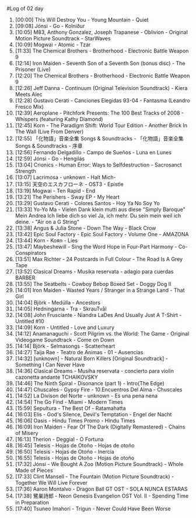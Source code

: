 #Log of 02 day

1. [00:00] This Will Destroy You - Young Mountain - Quiet
1. [09:08] Jónsi - Go - Kolniður
1. [10:05] M83, Anthony Gonzalez, Joseph Trapanese - Oblivion - Original Motion Picture Soundtrack - StarWaves
1. [10:09] Mogwai - Atomic - Tzar
1. [11:33] The Chemical Brothers - Brotherhood - Electronic Battle Weapon 9
1. [12:14] Iron Maiden - Seventh Son of a Seventh Son (bonus disc) - The Prisoner (Live)
1. [12:20] The Chemical Brothers - Brotherhood - Electronic Battle Weapon 9
1. [12:26] Jeff Danna - Continuum (Original Television Soundtrack) - Kiera Meets Alec
1. [12:28] Gustavo Cerati - Canciones Elegidas 93-04 - Fantasma (Leandro Fresco Mix)
1. [12:39] Aeroplane - Pitchfork Presents: The 100 Best Tracks of 2008 - Whispers (featuring Kathy Diamond)
1. [12:45] Korn - The Paradigm Shift: World Tour Edition - Another Brick In The Wall (Live From Denver)
1. [12:55] 「化物語」音楽全集 Songs & Soundtracks - 「化物語」音楽全集 Songs & Soundtracks - 序章
1. [12:56] Fernando Delgadillo - Campo de Sueños - Luna en Lunes
1. [12:59] Jónsi - Go - Hengilás
1. [13:04] Crionics - Human Error: Ways to Selfdestruction - Sacrosanct Strength
1. [13:07] Lacrimosa - unknown - Halt Mich-
1. [13:15] 天空のエスカフローネ - OST3 - Epistle
1. [13:19] Mogwai - Ten Rapid - End
1. [13:21] The Perishers - Sway EP - My Heart
1. [13:29] Gustavo Cerati - Colores Santos - Hoy Ya No Soy Yo
1. [13:33] Yo-Yo Ma - Vielen Dank klein mutti aus diese "Simply Baroque" Mein Andrea Ich liebe dich so viel Ja, ich mehr. Du sein mein weil ich deine. - "Air on a G String"
1. [13:38] Angus & Julia Stone - Down The Way - Black Crow
1. [13:42] Epic Soul Factory - Epic Soul Factory - Volume One - AMAZONA
1. [13:44] Korn - Koяn - Lies
1. [13:47] Maybeshewill - Sing the Word Hope in Four-Part Harmony - Co-Conspirators
1. [13:51] Max Richter - 24 Postcards in Full Colour - The Road Is A Grey Tape
1. [13:52] Clasical Dreams - Musika reservata - adagio para cuerdas BARBER
1. [13:55] The Seatbelts - Cowboy Bebop Boxed Set - Doggy Dog II
1. [14:01] Iron Maiden - Wasted Years / Stranger in a Strange Land - That Girl
1. [14:04] Björk - Medúlla - Ancestors
1. [14:05] Hedningarna - Tra - SkrauTvål
1. [14:08] John Frusciante - Niandra LaDes And Usually Just A T-Shirt - Untitled #10
1. [14:09] Korn - Untitled - Love and Luxury
1. [14:12] Anamanaguchi - Scott Pilgrim vs. the World: The Game - Original Videogame Soundtrack - Come on Down
1. [14:14] Björk - Selmasongs - Scatterheart
1. [14:27] Taija Rae - Teatro de Animas - 01 - Ausencias
1. [14:32] [unknown] - Natural Born Killers [Original Soundtrack] - Something I Can Never Have
1. [14:36] Clasical Dreams - Musiha reservata - concierto para violin cazonetta andante TCHAIKOVSKY
1. [14:46] The Ninth Spiral - Disonance (part 1) - Intro(The Edge)
1. [14:47] Chuscales - Gypsy Fire - 10.Encuentros Del Alma - Chuscales
1. [14:52] La Divison del Norte - unknown - Es una pena nena
1. [14:54] The Go Find - Miami - Modern Times
1. [15:59] Sepultura - The Best Of - Ratamahatta
1. [16:03] Elis - God's Silence, Devil's Temptation - Engel der Nacht
1. [16:06] Oasis - Hindu Times Promo - Hindu Times
1. [16:09] Iron Maiden - Fear Of The Dark (Digitally Remastered) - Chains of Misery
1. [16:13] Therion - Deggial - O Fortuna
1. [16:45] Telesis - Hojas de Otoño - Hojas de otoño
1. [16:50] Telesis - Hojas de Otoño - Inercia
1. [16:55] Telesis - Hojas de Otoño - Hojas de otoño
1. [17:32] Jónsi - We Bought A Zoo (Motion Picture Soundtrack) - Whole Made of Pieces
1. [17:33] Clint Mansell - The Fountain (Motion Picture Soundtrack) - Together We Will Live Forever
1. [17:36] Aaron Montalvo - Dragon Ball GT OST - SOLA NUNCA ESTARAS
1. [17:38] 鷺巣詩郎 - Neon Genesis Evangelion OST Vol. II - Spending Time in Preparation
1. [17:40] Tsuneo Imahori - Trigun - Never Could Have Been Worse
